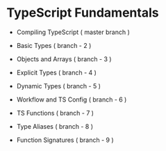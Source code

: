 # TypeScript Fundamentals

- Compiling TypeScript ( master branch )

- Basic Types ( branch - 2 )

- Objects and Arrays ( branch - 3 )

- Explicit Types ( branch - 4 )

- Dynamic Types ( branch - 5 )

- Workflow and TS Config ( branch - 6 )

- TS Functions ( branch - 7 )

- Type Aliases ( branch - 8 )

- Function Signatures ( branch - 9 )
